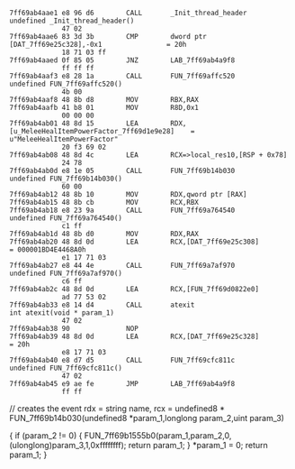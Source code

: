     7ff69ab4aae1 e8 96 d6        CALL       _Init_thread_header                              undefined _Init_thread_header()
                 47 02
    7ff69ab4aae6 83 3d 3b        CMP        dword ptr [DAT_7ff69e25c328],-0x1                = 20h     
                 18 71 03 ff
    7ff69ab4aaed 0f 85 05        JNZ        LAB_7ff69ab4a9f8
                 ff ff ff
    7ff69ab4aaf3 e8 28 1a        CALL       FUN_7ff69affc520                                 undefined FUN_7ff69affc520()
                 4b 00
    7ff69ab4aaf8 48 8b d8        MOV        RBX,RAX
    7ff69ab4aafb 41 b8 01        MOV        R8D,0x1
                 00 00 00
    7ff69ab4ab01 48 8d 15        LEA        RDX,[u_MeleeHealItemPowerFactor_7ff69d1e9e28]    = u"MeleeHealItemPowerFactor"
                 20 f3 69 02
    7ff69ab4ab08 48 8d 4c        LEA        RCX=>local_res10,[RSP + 0x78]
                 24 78
    7ff69ab4ab0d e8 1e 05        CALL       FUN_7ff69b14b030                                 undefined FUN_7ff69b14b030()
                 60 00
    7ff69ab4ab12 48 8b 10        MOV        RDX,qword ptr [RAX]
    7ff69ab4ab15 48 8b cb        MOV        RCX,RBX
    7ff69ab4ab18 e8 23 9a        CALL       FUN_7ff69a764540                                 undefined FUN_7ff69a764540()
                 c1 ff
    7ff69ab4ab1d 48 8b d0        MOV        RDX,RAX
    7ff69ab4ab20 48 8d 0d        LEA        RCX,[DAT_7ff69e25c308]                           = 000001BD4E4468A0h
                 e1 17 71 03
    7ff69ab4ab27 e8 44 4e        CALL       FUN_7ff69a7af970                                 undefined FUN_7ff69a7af970()
                 c6 ff
    7ff69ab4ab2c 48 8d 0d        LEA        RCX,[FUN_7ff69d0822e0]
                 ad 77 53 02
    7ff69ab4ab33 e8 14 d4        CALL       atexit                                           int atexit(void * param_1)
                 47 02
    7ff69ab4ab38 90              NOP
    7ff69ab4ab39 48 8d 0d        LEA        RCX,[DAT_7ff69e25c328]                           = 20h     
                 e8 17 71 03
    7ff69ab4ab40 e8 d7 d5        CALL       FUN_7ff69cfc811c                                 undefined FUN_7ff69cfc811c()
                 47 02
    7ff69ab4ab45 e9 ae fe        JMP        LAB_7ff69ab4a9f8
                 ff ff

// creates the event rdx = string name, rcx = 
undefined8 * FUN_7ff69b14b030(undefined8 *param_1,longlong param_2,uint param_3)

{
  if (param_2 != 0) {
    FUN_7ff69b1555b0(param_1,param_2,0,(ulonglong)param_3,1,0xffffffff);
    return param_1;
  }
  *param_1 = 0;
  return param_1;
}
